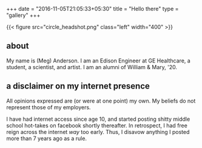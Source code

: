 +++
date = "2016-11-05T21:05:33+05:30"
title = "Hello there"
type = "gallery"
+++

{{< figure src="circle_headshot.png" class="left" width="400"  >}}

## about
My name is (Meg) Anderson. I am an Edison Engineer at GE Healthcare, a student, a scientist, and artist. I am an alumni of William & Mary, '20. 


## a disclaimer on my internet presence
All opinions expressed are (or were at one point) my own. My beliefs do not represent those of my employers. 

I have had internet access since age 10, and started posting shitty middle school hot-takes on facebook shortly thereafter. In retrospect, I had free reign across the internet _way_ too early. Thus, I disavow anything I posted more than 7 years ago as a rule. 